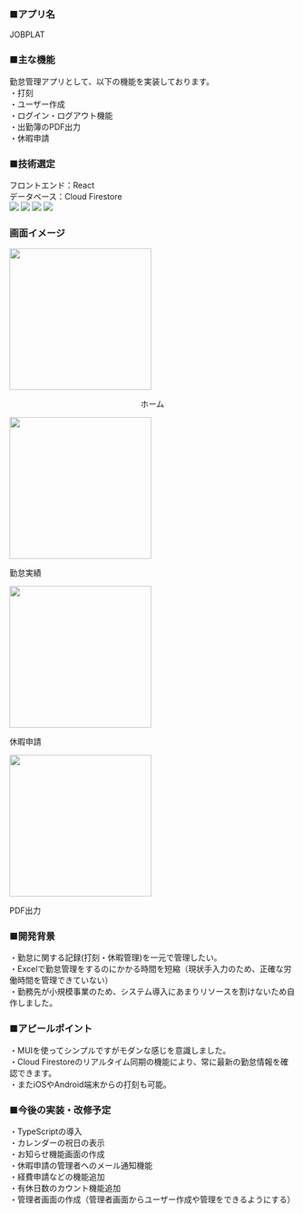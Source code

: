 ### ■アプリ名
JOBPLAT  

### ■主な機能
勤怠管理アプリとして、以下の機能を実装しております。  
・打刻  
・ユーザー作成   
・ログイン・ログアウト機能   
・出勤簿のPDF出力  
・休暇申請  

### ■技術選定
フロントエンド：React  
データベース：Cloud Firestore  
<img src="https://img.shields.io/badge/-react-61DAFB.svg?logo=react&style=flat">
<img src="https://img.shields.io/badge/-reacthookform-EC5990.svg?logo=react&style=flat">
<img src="https://img.shields.io/badge/-createreactapp-09D3AC.svg?logo=react&style=flat">
<img src="https://img.shields.io/badge/-firebase-FFCA28.svg?logo=react&style=flat">

### 画面イメージ
<div width="100px">
  <img src="https://github.com/Ryota-01/attendance_app/assets/118597802/3e7133d9-485b-4ecf-bb85-436249487c0e" width="250">
  <p align="center">ホーム</p>
</div>
<div>
  <img src="https://github.com/Ryota-01/attendance_app/assets/118597802/505c9257-3a37-4d51-b1c6-c6c530143890" width="250">  
  <p>勤怠実績</p>
</div>
<div>
  <img src="https://github.com/Ryota-01/attendance_app/assets/118597802/041b75cd-5408-4130-a384-6c48bc1d83df" width="250">
  <p>休暇申請</p>
</div>
<div>
  <img src="https://github.com/Ryota-01/attendance_app/assets/118597802/e408d664-3ef9-4c1f-8058-f7a6484d0a0a" width="250">
  <p>PDF出力</p>
</div>

### ■開発背景
・勤怠に関する記録(打刻・休暇管理)を一元で管理したい。  
・Excelで勤怠管理をするのにかかる時間を短縮（現状手入力のため、正確な労働時間を管理できていない）  
・勤務先が小規模事業のため、システム導入にあまりリソースを割けないため自作しました。  

### ■アピールポイント
・MUIを使ってシンプルですがモダンな感じを意識しました。  
・Cloud Firestoreのリアルタイム同期の機能により、常に最新の勤怠情報を確認できます。  
・またiOSやAndroid端末からの打刻も可能。  

### ■今後の実装・改修予定
・TypeScriptの導入  
・カレンダーの祝日の表示  
・お知らせ機能画面の作成  
・休暇申請の管理者へのメール通知機能  
・経費申請などの機能追加  
・有休日数のカウント機能追加  
・管理者画面の作成（管理者画面からユーザー作成や管理をできるようにする）  

